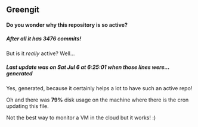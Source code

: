 ## Greengit

#### Do you wonder why this repository is so active?

##### After all it has 3476 commits!

But is it *really* active? Well...

##### Last update was on Sat Jul 6 at 6:25:01 when those lines were... generated

Yes, generated, because it certainly helps a lot to have such an active repo!

Oh and there was **79%** disk usage on the machine
where there is the cron updating this file.

Not the best way to monitor a VM in the cloud but it works! :)
